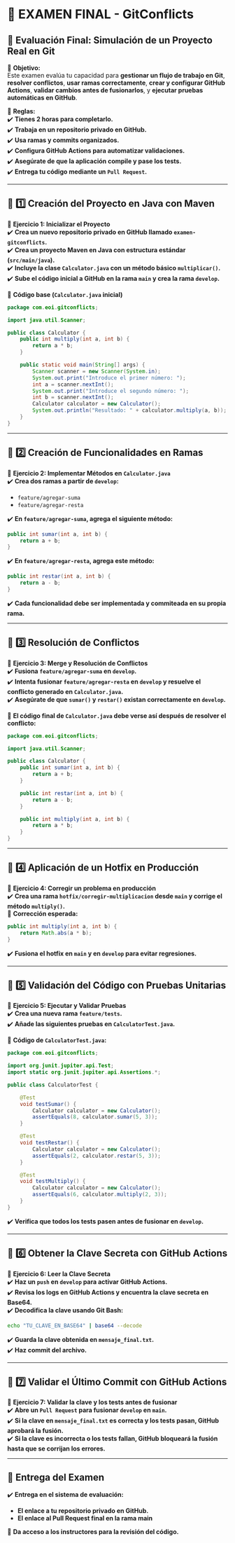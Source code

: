 
# 📄 **EXAMEN FINAL - GitConflicts**

## 🎯 **Evaluación Final: Simulación de un Proyecto Real en Git**

📌 **Objetivo:**  
Este examen evalúa tu capacidad para **gestionar un flujo de trabajo en Git**, **resolver conflictos**, **usar ramas correctamente**, **crear y configurar GitHub Actions**, **validar cambios antes de fusionarlos**, y **ejecutar pruebas automáticas en GitHub**.

📌 **Reglas:**  
✔️ **Tienes 2 horas para completarlo.**  
✔️ **Trabaja en un repositorio privado en GitHub.**  
✔️ **Usa ramas y commits organizados.**  
✔️ **Configura GitHub Actions para automatizar validaciones.**  
✔️ **Asegúrate de que la aplicación compile y pase los tests.**  
✔️ **Entrega tu código mediante un `Pull Request`.**

---

## 📌 **1️⃣ Creación del Proyecto en Java con Maven**

📌 **Ejercicio 1: Inicializar el Proyecto**  
✔️ **Crea un nuevo repositorio privado en GitHub llamado `examen-gitconflicts`.**  
✔️ **Crea un proyecto Maven en Java con estructura estándar (`src/main/java`).**  
✔️ **Incluye la clase `Calculator.java` con un método básico `multiplicar()`.**  
✔️ **Sube el código inicial a GitHub en la rama `main` y crea la rama `develop`.**

📌 **Código base (`Calculator.java` inicial)**
```java
package com.eoi.gitconflicts;

import java.util.Scanner;

public class Calculator {
    public int multiply(int a, int b) {
        return a * b;
    }

    public static void main(String[] args) {
        Scanner scanner = new Scanner(System.in);
        System.out.print("Introduce el primer número: ");
        int a = scanner.nextInt();
        System.out.print("Introduce el segundo número: ");
        int b = scanner.nextInt();
        Calculator calculator = new Calculator();
        System.out.println("Resultado: " + calculator.multiply(a, b));
    }
}
```

---

## 📌 **2️⃣ Creación de Funcionalidades en Ramas**

📌 **Ejercicio 2: Implementar Métodos en `Calculator.java`**  
✔️ **Crea dos ramas a partir de `develop`:**
- `feature/agregar-suma`
- `feature/agregar-resta`

✔️ **En `feature/agregar-suma`, agrega el siguiente método:**
```java
public int sumar(int a, int b) {
    return a + b;
}
```

✔️ **En `feature/agregar-resta`, agrega este método:**
```java
public int restar(int a, int b) {
    return a - b;
}
```

✔️ **Cada funcionalidad debe ser implementada y commiteada en su propia rama.**

---

## 📌 **3️⃣ Resolución de Conflictos**

📌 **Ejercicio 3: Merge y Resolución de Conflictos**  
✔️ **Fusiona `feature/agregar-suma` en `develop`.**  
✔️ **Intenta fusionar `feature/agregar-resta` en `develop` y resuelve el conflicto generado en `Calculator.java`.**  
✔️ **Asegúrate de que `sumar()` y `restar()` existan correctamente en `develop`.**

📌 **El código final de `Calculator.java` debe verse así después de resolver el conflicto:**
```java
package com.eoi.gitconflicts;

import java.util.Scanner;

public class Calculator {
    public int sumar(int a, int b) {
        return a + b;
    }

    public int restar(int a, int b) {
        return a - b;
    }

    public int multiply(int a, int b) {
        return a * b;
    }
}
```

---

## 📌 **4️⃣ Aplicación de un Hotfix en Producción**

📌 **Ejercicio 4: Corregir un problema en producción**  
✔️ **Crea una rama `hotfix/corregir-multiplicacion` desde `main` y corrige el método `multiply()`.**  
📌 **Corrección esperada:**
```java
public int multiply(int a, int b) {
    return Math.abs(a * b);
}
```
✔️ **Fusiona el hotfix en `main` y en `develop` para evitar regresiones.**

---

## 📌 **5️⃣ Validación del Código con Pruebas Unitarias**

📌 **Ejercicio 5: Ejecutar y Validar Pruebas**  
✔️ **Crea una nueva rama `feature/tests`.**  
✔️ **Añade las siguientes pruebas en `CalculatorTest.java`.**

📌 **Código de `CalculatorTest.java`:**
```java
package com.eoi.gitconflicts;

import org.junit.jupiter.api.Test;
import static org.junit.jupiter.api.Assertions.*;

public class CalculatorTest {

    @Test
    void testSumar() {
        Calculator calculator = new Calculator();
        assertEquals(8, calculator.sumar(5, 3));
    }

    @Test
    void testRestar() {
        Calculator calculator = new Calculator();
        assertEquals(2, calculator.restar(5, 3));
    }

    @Test
    void testMultiply() {
        Calculator calculator = new Calculator();
        assertEquals(6, calculator.multiply(2, 3));
    }
}
```

✔️ **Verifica que todos los tests pasen antes de fusionar en `develop`.**

---

## 📌 **6️⃣ Obtener la Clave Secreta con GitHub Actions**

📌 **Ejercicio 6: Leer la Clave Secreta**  
✔️ **Haz un `push` en `develop` para activar GitHub Actions.**  
✔️ **Revisa los logs en GitHub Actions y encuentra la clave secreta en Base64.**  
✔️ **Decodifica la clave usando Git Bash:**
```sh
echo "TU_CLAVE_EN_BASE64" | base64 --decode
```
✔️ **Guarda la clave obtenida en `mensaje_final.txt`.**  
✔️ **Haz commit del archivo.**

---

## 📌 **7️⃣ Validar el Último Commit con GitHub Actions**

📌 **Ejercicio 7: Validar la clave y los tests antes de fusionar**  
✔️ **Abre un `Pull Request` para fusionar `develop` en `main`.**  
✔️ **Si la clave en `mensaje_final.txt` es correcta y los tests pasan, GitHub aprobará la fusión.**  
✔️ **Si la clave es incorrecta o los tests fallan, GitHub bloqueará la fusión hasta que se corrijan los errores.**

---

## 🎯 **Entrega del Examen**

✔️ **Entrega en el sistema de evaluación:**
- **El enlace a tu repositorio privado en GitHub.**
- **El enlace al Pull Request final en la rama main**

📌 **Da acceso a los instructores para la revisión del código.**
